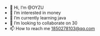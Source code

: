 - 👋 Hi, I’m @OYZU
- 👀 I’m interested in money
- 🌱 I’m currently learning java
- 💞️ I’m looking to collaborate on 30
- 📫 How to reach me 1850278103@qq.com

<!---
OYZU/OYZU is a ✨ special ✨ repository because its `README.md` (this file) appears on your GitHub profile.
You can click the Preview link to take a look at your changes.
--->
